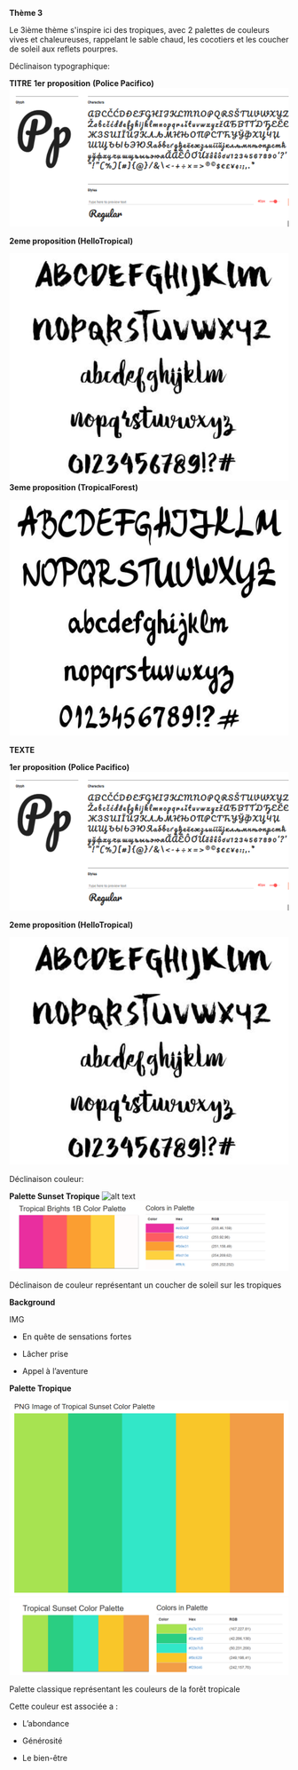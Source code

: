 **Thème 3**

Le 3ième thème s'inspire ici des tropiques, avec 2 palettes de couleurs vives et chaleureuses, rappelant le sable chaud, les cocotiers et les coucher de soleil aux reflets pourpres.

Déclinaison typographique:

**TITRE**
**1er** **proposition** **(Police Pacifico)** 
![alt text](Livrables/Charte-graphique/proposition_3/Typo/PolicePacifico.PNG)


**2eme proposition (HelloTropical)**

![alt text](Theme3/Typo/PoliceHelloTropical.PNG)
**3eme proposition (TropicalForest)**

![alt text](Theme3/Typo/PoliceTropicalForest.PNG)

  **TEXTE**
 
**1er** **proposition** **(Police Pacifico)** 
![alt text](Theme3/Typo/PolicePacifico.PNG)



**2eme proposition (HelloTropical)**

![alt text](Theme3/Typo/PoliceHelloTropical.PNG)

   

Déclinaison couleur:

   ****Palette Sunset Tropique****
![alt text](Theme3/Couleurs/Palette2.JPEG)
![alt text](Theme3/Couleurs/Tropical1.PNG)
  

Déclinaison de couleur représentant un coucher de soleil sur les tropiques

**Background**

IMG
  

    
-   En quête de sensations fortes
    
-   Lâcher prise
    
-   Appel à l’aventure
    

 ****Palette Tropique****

![alt text](Livrables/Charte-graphique/proposition_3/Couleurs/Palette2.PNG)
![alt text](Theme3/Couleurs/Tropical2.PNG)

Palette classique représentant les couleurs de la forêt tropicale

Cette couleur est associée a :

-   L’abondance
    
-   Générosité
    
-  Le bien-être
  



